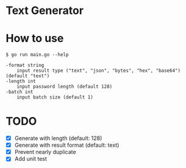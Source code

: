 Text Generator
===

# How to use

```shell
$ go run main.go --help

-format string
    input result type ("text", "json", "bytes", "hex", "base64") (default "text")
-length int
    input password length (default 128)
-batch int
    input batch size (default 1) 
```

# TODO

- [x] Generate with length (default: 128)
- [x] Generate with result format (default: text)
- [x] Prevent nearly duplicate
- [x] Add unit test
